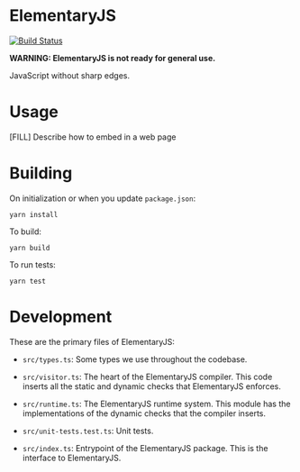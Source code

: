 # ElementaryJS

[![Build Status](https://travis-ci.org/plasma-umass/ElementaryJS.svg?branch=master)](https://travis-ci.org/plasma-umass/ElementaryJS)

**WARNING: ElementaryJS is not ready for general use.**

JavaScript without sharp edges.

# Usage

[FILL] Describe how to embed in a web page

# Building

On initialization or when you update `package.json`:

    yarn install

To build:

    yarn build

To run tests:

    yarn test

# Development

These are the primary files of ElementaryJS:

- `src/types.ts`: Some types we use throughout the codebase.

- `src/visitor.ts`: The heart of the ElementaryJS compiler. This code inserts
  all the static and dynamic checks that ElementaryJS enforces.

- `src/runtime.ts`: The ElementaryJS runtime system. This module has the
  implementations of the dynamic checks that the compiler inserts.

- `src/unit-tests.test.ts`: Unit tests.

- `src/index.ts`: Entrypoint of the ElementaryJS package. This is the interface to
  ElementaryJS.

